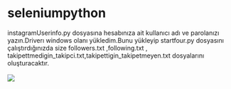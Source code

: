 # seleniumpython
instagramUserinfo.py dosyasına hesabınıza ait kullanıcı adı ve parolanızı yazın.Driverı windows olanı yükledim.Bunu yükleyip startfour.py dosyasını çalıştırdığınızda size followers.txt ,following.txt , takipettmedigin_takipci.txt,takipettigin_takipetmeyen.txt dosyalarını oluşturacaktır.
<br><br>
<img src="https://media.giphy.com/media/7DzlajZNY5D0I/giphy.gif">

